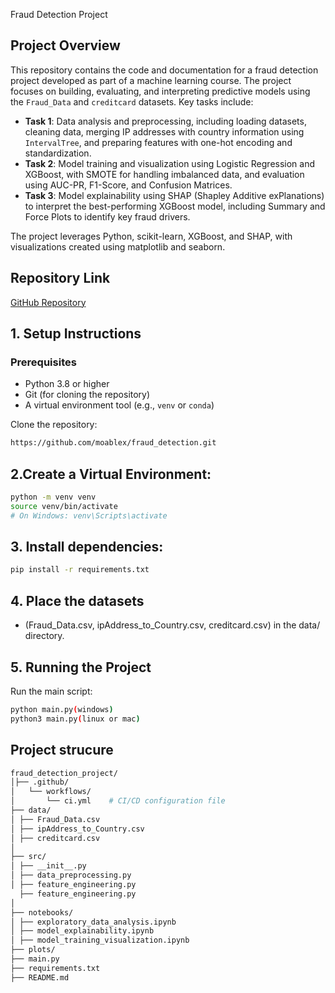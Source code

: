 Fraud Detection Project

## Project Overview

This repository contains the code and documentation for a fraud detection project developed as part of a machine learning course. The project focuses on building, evaluating, and interpreting predictive models using the `Fraud_Data` and `creditcard` datasets. Key tasks include:

- **Task 1**: Data analysis and preprocessing, including loading datasets, cleaning data, merging IP addresses with country information using `IntervalTree`, and preparing features with one-hot encoding and standardization.
- **Task 2**: Model training and visualization using Logistic Regression and XGBoost, with SMOTE for handling imbalanced data, and evaluation using AUC-PR, F1-Score, and Confusion Matrices.
- **Task 3**: Model explainability using SHAP (Shapley Additive exPlanations) to interpret the best-performing XGBoost model, including Summary and Force Plots to identify key fraud drivers.

The project leverages Python, scikit-learn, XGBoost, and SHAP, with visualizations created using matplotlib and seaborn.

## Repository Link

[GitHub Repository](https://github.com/moablex/fraud_detection.git)

## 1. Setup Instructions

### Prerequisites

- Python 3.8 or higher
- Git (for cloning the repository)
- A virtual environment tool (e.g., `venv` or `conda`)

Clone the repository:

```bash
https://github.com/moablex/fraud_detection.git
```

## 2.Create a Virtual Environment:

```bash
python -m venv venv
source venv/bin/activate
# On Windows: venv\Scripts\activate
```

## 3. Install dependencies:

```bash
pip install -r requirements.txt
```

## 4. Place the datasets

- (Fraud_Data.csv, ipAddress_to_Country.csv, creditcard.csv) in the data/ directory.

## 5. Running the Project

Run the main script:

```bash
python main.py(windows)
python3 main.py(linux or mac)
```

## Project strucure

```bash
fraud_detection_project/
│├── .github/
│   └── workflows/
│       └── ci.yml    # CI/CD configuration file
├── data/
│ ├── Fraud_Data.csv
│ ├── ipAddress_to_Country.csv
│ ├── creditcard.csv
│
├── src/
│ ├── __init__.py
│ ├── data_preprocessing.py
│ ├── feature_engineering.py
  ├── feature_engineering.py
│
├── notebooks/
│ ├── exploratory_data_analysis.ipynb
│ ├── model_explainability.ipynb
│ ├── model_training_visualization.ipynb
├── plots/
├── main.py
├── requirements.txt
├── README.md
```
